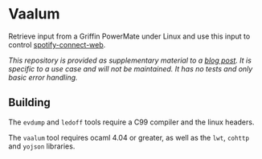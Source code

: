 # Vaalum #

Retrieve input from a Griffin PowerMate under Linux and use this input to control [spotify-connect-web](https://github.com/Fornoth/spotify-connect-web).

*This repository is provided as supplementary material to a [blog post](https://medium.com/@rprimet/un-bouton-de-volume-ab290a4f74ac). It is specific to a use case and will not be maintained. It has no tests and only basic error handling.* 

## Building

The `evdump` and `ledoff` tools require a C99 compiler and the linux headers.

The `vaalum` tool requires ocaml 4.04 or greater, as well as the `lwt`, `cohttp` and `yojson` libraries.

